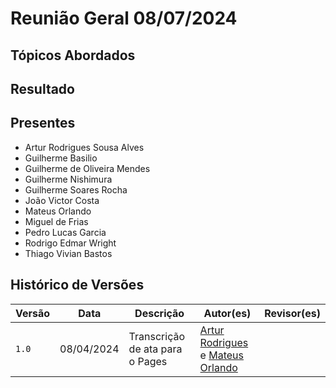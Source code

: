 # Reunião Geral 08/07/2024

## Tópicos Abordados

## Resultado

## Presentes

- Artur Rodrigues Sousa Alves
- Guilherme Basilio
- Guilherme de Oliveira Mendes
- Guilherme Nishimura
- Guilherme Soares Rocha
- João Victor Costa
- Mateus Orlando
- Miguel de Frias
- Pedro Lucas Garcia
- Rodrigo Edmar Wright
- Thiago Vivian Bastos

## Histórico de Versões

| Versão |     Data    | Descrição   | Autor(es) | Revisor(es) |
| ------ | ----------- | ----------- | --------- | ----------- |
| `1.0`  | 08/04/2024 | Transcrição de ata para o Pages | [Artur Rodrigues](https://github.com/ArturRSA19) e [Mateus Orlando](https://github.com/MateusPy) | |